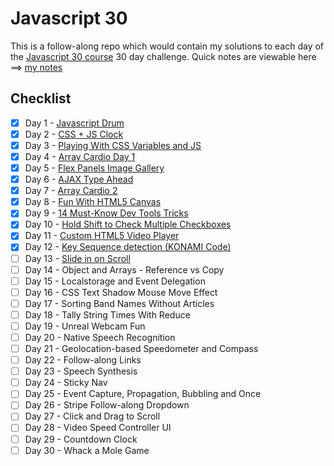 # Javascript 30

This is a follow-along repo which would contain my solutions to each day of the [Javascript 30 course](https://javascript30.com/) 30 day challenge. Quick notes are viewable here ==> [my notes](notes.md)

## Checklist

- [x]  Day 1 - [Javascript Drum](https://akhilome.github.io/js30/01) 
- [x]  Day 2 - [CSS + JS Clock](https://akhilome.github.io/js30/02) 
- [x]  Day 3 - [Playing With CSS Variables and JS](https://akhilome.github.io/js30/03) 
- [x]  Day 4 - [Array Cardio Day 1](https://akhilome.github.io/js30/04) 
- [x]  Day 5 - [Flex Panels Image Gallery](https://akhilome.github.io/js30/05) 
- [x]  Day 6 - [AJAX Type Ahead](https://akhilome.github.io/js30/06) 
- [x]  Day 7 - [Array Cardio 2](https://akhilome.github.io/js30/07) 
- [x]  Day 8 - [Fun With HTML5 Canvas](https://akhilome.github.io/js30/08) 
- [x]  Day 9 - [14 Must-Know Dev Tools Tricks](https://akhilome.github.io/js30/09) 
- [x]  Day 10 - [Hold Shift to Check Multiple Checkboxes](https://akhilome.github.io/js30/10) 
- [x]  Day 11 - [Custom HTML5 Video Player](https://akhilome.github.io/js30/11) 
- [x]  Day 12 - [Key Sequence detection (KONAMI Code)](https://akhilome.github.io/js30/12) 
- [ ]  Day 13 - [Slide in on Scroll](https://akhilome.github.io/js30/13) 
- [ ]  Day 14 - Object and Arrays - Reference vs Copy 
- [ ]  Day 15 - Localstorage and Event Delegation 
- [ ]  Day 16 - CSS Text Shadow Mouse Move Effect 
- [ ]  Day 17 - Sorting Band Names Without Articles 
- [ ]  Day 18 - Tally String Times With Reduce 
- [ ]  Day 19 - Unreal Webcam Fun 
- [ ]  Day 20 - Native Speech Recognition 
- [ ]  Day 21 - Geolocation-based Speedometer and Compass 
- [ ]  Day 22 - Follow-along Links 
- [ ]  Day 23 - Speech Synthesis 
- [ ]  Day 24 - Sticky Nav 
- [ ]  Day 25 - Event Capture, Propagation, Bubbling and Once
- [ ]  Day 26 - Stripe Follow-along Dropdown 
- [ ]  Day 27 - Click and Drag to Scroll 
- [ ]  Day 28 - Video Speed Controller UI 
- [ ]  Day 29 - Countdown Clock 
- [ ]  Day 30 - Whack a Mole Game 

